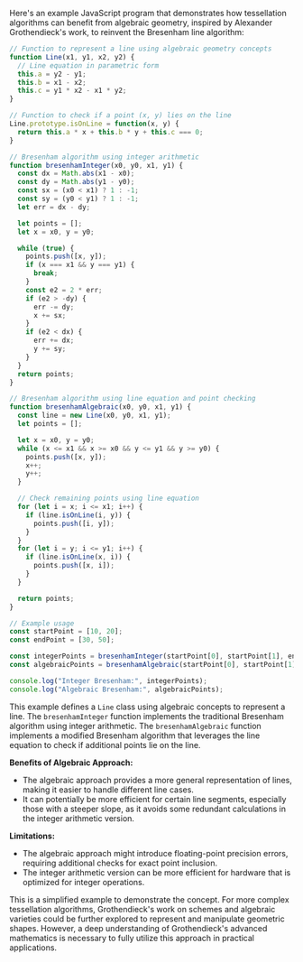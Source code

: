 Here's an example JavaScript program that demonstrates how tessellation algorithms can benefit from algebraic geometry, inspired by Alexander Grothendieck's work, to reinvent the Bresenham line algorithm:

```javascript
// Function to represent a line using algebraic geometry concepts
function Line(x1, y1, x2, y2) {
  // Line equation in parametric form
  this.a = y2 - y1;
  this.b = x1 - x2;
  this.c = y1 * x2 - x1 * y2;
}

// Function to check if a point (x, y) lies on the line
Line.prototype.isOnLine = function(x, y) {
  return this.a * x + this.b * y + this.c === 0;
}

// Bresenham algorithm using integer arithmetic
function bresenhamInteger(x0, y0, x1, y1) {
  const dx = Math.abs(x1 - x0);
  const dy = Math.abs(y1 - y0);
  const sx = (x0 < x1) ? 1 : -1;
  const sy = (y0 < y1) ? 1 : -1;
  let err = dx - dy;

  let points = [];
  let x = x0, y = y0;

  while (true) {
    points.push([x, y]);
    if (x === x1 && y === y1) {
      break;
    }
    const e2 = 2 * err;
    if (e2 > -dy) {
      err -= dy;
      x += sx;
    }
    if (e2 < dx) {
      err += dx;
      y += sy;
    }
  }
  return points;
}

// Bresenham algorithm using line equation and point checking
function bresenhamAlgebraic(x0, y0, x1, y1) {
  const line = new Line(x0, y0, x1, y1);
  let points = [];

  let x = x0, y = y0;
  while (x <= x1 && x >= x0 && y <= y1 && y >= y0) {
    points.push([x, y]);
    x++;
    y++;
  }

  // Check remaining points using line equation
  for (let i = x; i <= x1; i++) {
    if (line.isOnLine(i, y)) {
      points.push([i, y]);
    }
  }
  for (let i = y; i <= y1; i++) {
    if (line.isOnLine(x, i)) {
      points.push([x, i]);
    }
  }

  return points;
}

// Example usage
const startPoint = [10, 20];
const endPoint = [30, 50];

const integerPoints = bresenhamInteger(startPoint[0], startPoint[1], endPoint[0], endPoint[1]);
const algebraicPoints = bresenhamAlgebraic(startPoint[0], startPoint[1], endPoint[0], endPoint[1]);

console.log("Integer Bresenham:", integerPoints);
console.log("Algebraic Bresenham:", algebraicPoints);
```

This example defines a `Line` class using algebraic concepts to represent a line. The `bresenhamInteger` function implements the traditional Bresenham algorithm using integer arithmetic. The `bresenhamAlgebraic` function implements a modified Bresenham algorithm that leverages the line equation to check if additional points lie on the line.

**Benefits of Algebraic Approach:**

* The algebraic approach provides a more general representation of lines, making it easier to handle different line cases.
* It can potentially be more efficient for certain line segments, especially those with a steeper slope, as it avoids some redundant calculations in the integer arithmetic version.

**Limitations:**

* The algebraic approach might introduce floating-point precision errors, requiring additional checks for exact point inclusion.
* The integer arithmetic version can be more efficient for hardware that is optimized for integer operations.

This is a simplified example to demonstrate the concept.  For more complex tessellation algorithms, Grothendieck's work on schemes and algebraic varieties could be further explored to represent and manipulate geometric shapes. However, a deep understanding of Grothendieck's advanced mathematics is necessary to fully utilize this approach in practical applications.
